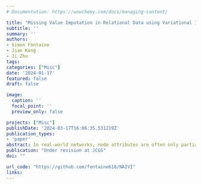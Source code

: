 ```yaml
---
# Documentation: https://wowchemy.com/docs/managing-content/

title: "Missing Value Imputation in Relational Data using Variational Inference"
subtitle: ''
summary: ''
authors:
- Simon Fontaine
- Jian Kang
- Ji Zhu
tags:
categories: ["Misc"]
date: '2024-01-17'
featured: false
draft: false

image:
  caption: ''
  focal_point: ''
  preview_only: false

projects: ["Misc"]
publishDate: '2024-03-17T16:06:35.531219Z'
publication_types:
- 'paper'
abstract: In real-world networks, node attributes are often only partially observed, necessitating imputation to support analysis or enable downstream tasks. However, most existing imputation methods overlook the rich information contained within the connectivity among nodes. This research is inspired by the premise that leveraging all available information should yield improved imputation, provided sufficient association between attributes and edges.Consequently, we introduce a joint latent space model that produces a low-dimensional representation of the data and simultaneously captures the edge and node attribute information. This model relies on the pooling of information induced by shared latent variables, thereby enhancing the prediction of node attributes and providing a more effective attribute imputation method. Our approach uses variational inference to approximate posterior distributions for these latent variables, resulting in predictive distributions for missing values. Through numerical experiments, conducted on both simulated data and real-world networks, we demonstrate that our proposed method successfully harnesses the joint structure information and significantly improves the imputation of missing attributes, specifically when the observed information is weak.
publication: "Under revision at JCGS"
doi: ""

url_code: "https://github.com/fontaine618/NAIVI"
links: 
---
```


